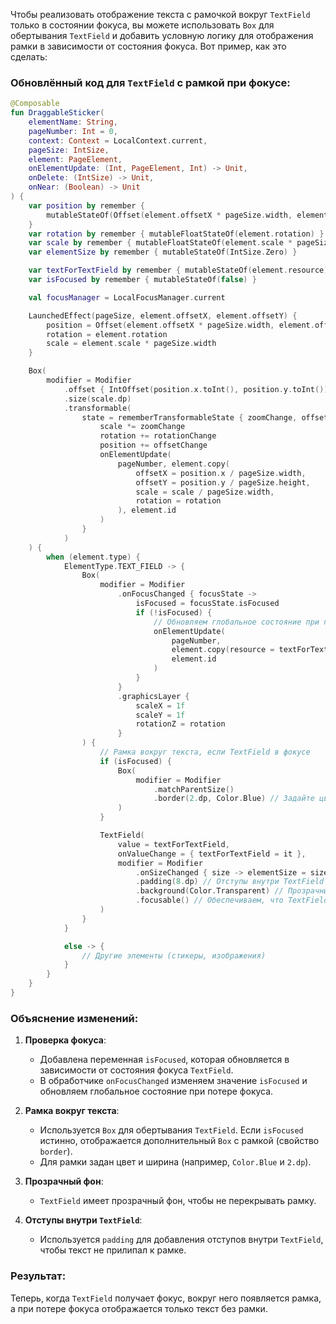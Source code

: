 Чтобы реализовать отображение текста с рамочкой вокруг `TextField` только в состоянии фокуса, вы
можете использовать `Box` для обертывания `TextField` и добавить условную логику для отображения
рамки в зависимости от состояния фокуса. Вот пример, как это сделать:

### Обновлённый код для `TextField` с рамкой при фокусе:

```kotlin
@Composable
fun DraggableSticker(
    elementName: String,
    pageNumber: Int = 0,
    context: Context = LocalContext.current,
    pageSize: IntSize,
    element: PageElement,
    onElementUpdate: (Int, PageElement, Int) -> Unit,
    onDelete: (IntSize) -> Unit,
    onNear: (Boolean) -> Unit
) {
    var position by remember {
        mutableStateOf(Offset(element.offsetX * pageSize.width, element.offsetY * pageSize.height))
    }
    var rotation by remember { mutableFloatStateOf(element.rotation) }
    var scale by remember { mutableFloatStateOf(element.scale * pageSize.width) }
    var elementSize by remember { mutableStateOf(IntSize.Zero) }

    var textForTextField by remember { mutableStateOf(element.resource) }
    var isFocused by remember { mutableStateOf(false) }

    val focusManager = LocalFocusManager.current

    LaunchedEffect(pageSize, element.offsetX, element.offsetY) {
        position = Offset(element.offsetX * pageSize.width, element.offsetY * pageSize.height)
        rotation = element.rotation
        scale = element.scale * pageSize.width
    }

    Box(
        modifier = Modifier
            .offset { IntOffset(position.x.toInt(), position.y.toInt()) }
            .size(scale.dp)
            .transformable(
                state = rememberTransformableState { zoomChange, offsetChange, rotationChange ->
                    scale *= zoomChange
                    rotation += rotationChange
                    position += offsetChange
                    onElementUpdate(
                        pageNumber, element.copy(
                            offsetX = position.x / pageSize.width,
                            offsetY = position.y / pageSize.height,
                            scale = scale / pageSize.width,
                            rotation = rotation
                        ), element.id
                    )
                }
            )
    ) {
        when (element.type) {
            ElementType.TEXT_FIELD -> {
                Box(
                    modifier = Modifier
                        .onFocusChanged { focusState ->
                            isFocused = focusState.isFocused
                            if (!isFocused) {
                                // Обновляем глобальное состояние при потере фокуса
                                onElementUpdate(
                                    pageNumber,
                                    element.copy(resource = textForTextField),
                                    element.id
                                )
                            }
                        }
                        .graphicsLayer {
                            scaleX = 1f
                            scaleY = 1f
                            rotationZ = rotation
                        }
                ) {
                    // Рамка вокруг текста, если TextField в фокусе
                    if (isFocused) {
                        Box(
                            modifier = Modifier
                                .matchParentSize()
                                .border(2.dp, Color.Blue) // Задайте цвет рамки
                        )
                    }

                    TextField(
                        value = textForTextField,
                        onValueChange = { textForTextField = it },
                        modifier = Modifier
                            .onSizeChanged { size -> elementSize = size }
                            .padding(8.dp) // Отступы внутри TextField
                            .background(Color.Transparent) // Прозрачный фон для TextField
                            .focusable() // Обеспечиваем, что TextField может получать фокус
                    )
                }
            }

            else -> {
                // Другие элементы (стикеры, изображения)
            }
        }
    }
}
```

### Объяснение изменений:

1. **Проверка фокуса**:
    - Добавлена переменная `isFocused`, которая обновляется в зависимости от состояния
      фокуса `TextField`.
    - В обработчике `onFocusChanged` изменяем значение `isFocused` и обновляем глобальное состояние
      при потере фокуса.

2. **Рамка вокруг текста**:
    - Используется `Box` для обертывания `TextField`. Если `isFocused` истинно, отображается
      дополнительный `Box` с рамкой (свойство `border`).
    - Для рамки задан цвет и ширина (например, `Color.Blue` и `2.dp`).

3. **Прозрачный фон**:
    - `TextField` имеет прозрачный фон, чтобы не перекрывать рамку.

4. **Отступы внутри `TextField`**:
    - Используется `padding` для добавления отступов внутри `TextField`, чтобы текст не прилипал к
      рамке.

### Результат:

Теперь, когда `TextField` получает фокус, вокруг него появляется рамка, а при потере фокуса
отображается только текст без рамки.


